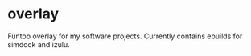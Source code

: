# overlay
Funtoo overlay for my software projects. Currently contains ebuilds for simdock and izulu.
